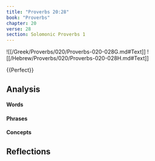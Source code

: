 ```yaml
---
title: "Proverbs 20:28"
book: "Proverbs"
chapter: 20
verse: 28
section: Solomonic Proverbs 1
---
```

![[/Greek/Proverbs/020/Proverbs-020-028G.md#Text]]
![[/Hebrew/Proverbs/020/Proverbs-020-028H.md#Text]]

{{Perfect}}

## Analysis

#### Words

#### Phrases

#### Concepts

## Reflections

